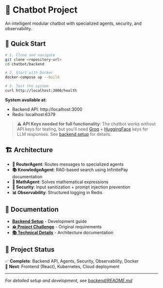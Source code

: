 # 🤖 Chatbot Project

An intelligent modular chatbot with specialized agents, security, and observability.

## 🚀 Quick Start

```bash
# 1. Clone and navigate
git clone <repository-url>
cd chatbot/backend

# 2. Start with Docker
docker-compose up --build

# 3. Test the system
curl http://localhost:3000/health
```

**System available at:**
- Backend API: http://localhost:3000
- Redis: localhost:6379

> ⚠️ **API Keys needed for full functionality**: The chatbot works without API keys for testing, but you'll need [Groq](https://console.groq.com) + [HuggingFace](https://huggingface.co/settings/tokens) keys for LLM responses. See [backend setup](./backend/README.md) for details.

## 🏗️ Architecture

- **🔀 RouterAgent**: Routes messages to specialized agents
- **📚 KnowledgeAgent**: RAG-based search using InfinitePay documentation  
- **🧮 MathAgent**: Solves mathematical expressions
- **🔐 Security**: Input sanitization + prompt injection prevention
- **📊 Observability**: Structured logging in Redis

## 📖 Documentation

- **[ Backend Setup](./backend/README.md)** - Development guide
- **[� Project Challenge](./docs/challenge.md)** - Original requirements
- **[📚 Technical Details](./backend/docs/README.md)** - Architecture documentation

## 🎯 Project Status

✅ **Complete**: Backend API, Agents, Security, Observability, Docker  
🚧 **Next**: Frontend (React), Kubernetes, Cloud deployment

---
*For detailed setup and development, see [backend/README.md](./backend/README.md)*
